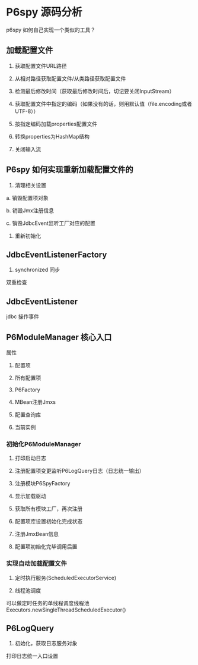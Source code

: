 # P6spy 源码分析

p6spy 如何自己实现一个类似的工具？

## 加载配置文件

1. 获取配置文件URL路径

1. 从相对路径获取配置文件/从类路径获取配置文件

1. 检测最后修改时间（获取最后修改时间后，切记要关闭InputStream）

1. 获取配置文件中指定的编码（如果没有的话，则用默认值（file.encoding或者UTF-8））

1. 按指定编码加载properties配置文件

1. 转换properties为HashMap结构

1. 关闭输入流

## P6spy 如何实现重新加载配置文件的

1. 清理相关设置

a. 销毁配置项对象

b. 销毁Jmx注册信息

c. 销毁JdbcEvent监听工厂对应的配置

1. 重新初始化

## JdbcEventListenerFactory

1. synchronized 同步

双重检查

## JdbcEventListener

jdbc 操作事件

## P6ModuleManager 核心入口

属性

1. 配置项

1. 所有配置项

1. P6Factory

1. MBean注册Jmxs

1. 配置查询库

1. 当前实例

### 初始化P6ModuleManager

1. 打印启动日志

1. 注册配置项变更监听P6LogQuery日志（日志统一输出）

1. 注册模块P6SpyFactory

1. 显示加载驱动

1. 获取所有模块工厂，再次注册

1. 配置项库设置初始化完成状态

1. 注册JmxBean信息

1. 配置项初始化完毕调用后置

### 实现自动加载配置文件

1. 定时执行服务(ScheduledExecutorService)

1. 线程池调度

可以做定时任务的单线程调度线程池
Executors.newSingleThreadScheduledExecutor()

## P6LogQuery

1. 初始化，获取日志服务对象

打印日志统一入口设置
